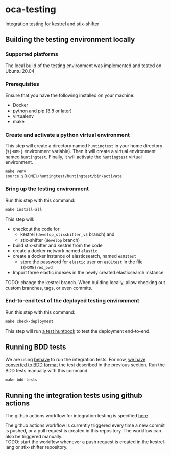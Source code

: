 # oca-testing
Integration testing for kestrel and stix-shifter

## Building the testing environment locally
### Supported platforms
The local build of the testing environment was implemented and tested on Ubuntu 20.04
### Prerequisites
Ensure that you have the following installed on your machine:
* Docker
* python and pip (3.8 or later)
* virtualenv
* make
### Create and activate a python virtual environment
This step will create a directory named `huntingtest` in your home directory (`${HOME}` environment variable).
Then it will create a virtual environment named `huntingtest`. 
Finally, it will activate the `huntingtest` virtual environment.
```
make venv
source ${HOME}/huntingtest/huntingtest/bin/activate
```

### Bring up the testing environment
Run this step with this command:
```
make install-all
```
This step will:
  * checkout the code for:
    * kestrel (`develop_stixshifter_v5` branch) and 
    * stix-shifter (`develop` branch)
  * build stix-shifter and kestrel from the code
  * create a docker network named `elastic`
  * create a docker instance of elasticsearch, named `es01test`
    * store the password for `elastic` user on `es01test` in the file `${HOME}/es_pwd`
  * Import three elastic indexes in the newly created elasticsearch instance

TODO: change the kestrel branch. When building locally, allow checking out custom branches, tags, or even commits.

### End-to-end test of the deployed testing environment
Run this step with this command:
```
make check-deployment
```
This step will run [a test huntbook](kestrel-test.hf) to test the deployment end-to-end.

## Running BDD tests
We are using [behave](https://github.com/behave/behave) to run the integration tests.
For now, [we have converted to BDD format](features/deployment-test.feature) the test described in the previous section.
Run the BDD tests manually with this command:
```
make bdd-tests
```

## Running the integration tests using github actions
The github actions workflow for integration testing is specified [here](.github/workflows/github-actions-flow.yml)

The github actions workflow is currently triggered every time a new commit is pushed, or a pull request is created in this repository. The workflow can also be triggered manually.   
TODO: start the workflow whenever a push request is created in the kestrel-lang or stix-shifter repository.
